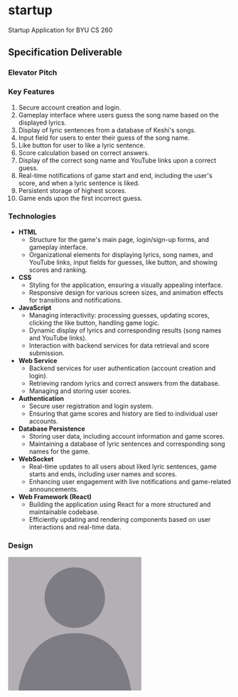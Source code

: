 # startup
Startup Application for BYU CS 260

## Specification Deliverable

### Elevator Pitch


### Key Features
1. Secure account creation and login.
2. Gameplay interface where users guess the song name based on the displayed lyrics.
3. Display of lyric sentences from a database of Keshi's songs.
4. Input field for users to enter their guess of the song name.
5. Like button for user to like a lyric sentence.
6. Score calculation based on correct answers.
7. Display of the correct song name and YouTube links upon a correct guess.
8. Real-time notifications of game start and end, including the user's score, and when a lyric sentence is liked.
9. Persistent storage of highest scores.
10. Game ends upon the first incorrect guess.

### Technologies
- **HTML**
  - Structure for the game's main page, login/sign-up forms, and gameplay interface.
  - Organizational elements for displaying lyrics, song names, and YouTube links, input fields for guesses, like button, and showing scores and ranking.
- **CSS**
  - Styling for the application, ensuring a visually appealing interface.
  - Responsive design for various screen sizes, and animation effects for transitions and notifications.
- **JavaScript**
  - Managing interactivity: processing guesses, updating scores, clicking the like button, handling game logic.
  - Dynamic display of lyrics and corresponding results (song names and YouTube links).
  - Interaction with backend services for data retrieval and score submission.
- **Web Service**
  - Backend services for user authentication (account creation and login).
  - Retrieving random lyrics and correct answers from the database.
  - Managing and storing user scores.
- **Authentication**
  - Secure user registration and login system.
  - Ensuring that game scores and history are tied to individual user accounts.
- **Database Persistence**
  - Storing user data, including account information and game scores.
  - Maintaining a database of lyric sentences and corresponding song names for the game.
- **WebSocket**
  - Real-time updates to all users about liked lyric sentences, game starts and ends, including user names and scores.
  - Enhancing user engagement with live notifications and game-related announcements.
- **Web Framework (React)**
  - Building the application using React for a more structured and maintainable codebase.
  - Efficiently updating and rendering components based on user interactions and real-time data.

### Design
![Design](/images/Avatar.png)